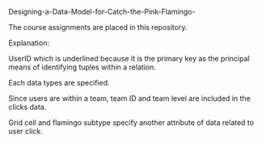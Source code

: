 Designing-a-Data-Model-for-Catch-the-Pink-Flamingo-

The course assignments are placed in this repository.

Explanation: 

UserID which is underlined because it is the primary key as the principal means of identifying tuples within a relation. 

Each data types are specified.

Since users are within a team, team ID and team level are included in the clicks data.

Grid cell and flamingo subtype specify another attribute of data related to user click.

